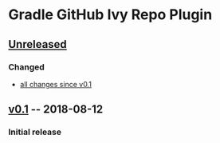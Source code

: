 Gradle GitHub Ivy Repo Plugin
=============================

[Unreleased]
------------

### Changed

- [all changes since v0.1]

[v0.1] -- 2018-08-12
--------------------

### Initial release

[Unreleased]: https://github.com/m2ci-msp/gradle-github-ivy-repo-plugin/tree/master
[all changes since v0.1]: https://github.com/m2ci-msp/gradle-github-ivy-repo-plugin/compare/v0.1...HEAD
[v0.1]: https://github.com/m2ci-msp/gradle-github-ivy-repo-plugin/releases/tag/v0.1
